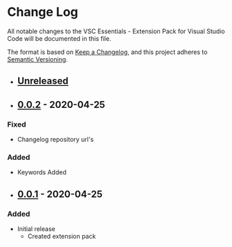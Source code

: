 # Change Log

All notable changes to the VSC Essentials - Extension Pack for Visual Studio Code will be documented in this file.

The format is based on [Keep a Changelog](https://keepachangelog.com/en/1.0.0/),
and this project adheres to [Semantic Versioning](https://semver.org/spec/v2.0.0.html).

- ## [Unreleased]

- ## [0.0.2] - 2020-04-25
### Fixed
* Changelog repository url's
### Added
* Keywords Added

- ## [0.0.1] - 2020-04-25
### Added
* Initial release
  * Created extension pack

[Unreleased]: https://github.com/Gydunhn/VSC-Essentials/tree/develop
[0.0.2]: https://github.com/Gydunhn/VSC-Essentials/releases/tag/0.0.2
[0.0.1]: https://github.com/Gydunhn/VSC-Essentials/releases/tag/0.0.1